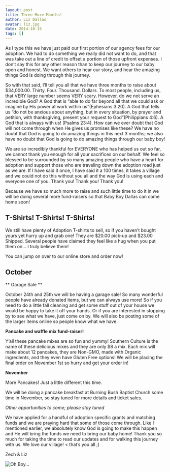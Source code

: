 ```yaml
---
layout: post
title: Three More Months!
author: Liz Dallas
avatar: liz.jpg
date: 2014-10-15
tags: []
---
```

As I type this we have just paid our first portion of our agency fees for our adoption. 
We had to do something we really did not want to do, and that was take out a line of credit 
to offset a portion of those upfront expenses. I don’t say this for any other reason than 
to keep our journey to our baby open and honest. We want others to hear our story, and hear 
the amazing things God is doing through this journey.  

So with that said, I’ll tell you all that we have three months to raise about $34,000.00. 
Thirty. Four. Thousand. Dollars. To most people, including us, that VERY large number seems 
VERY scary. However, do we not serve an incredible God? A God that is “able to do far beyond 
all that we could ask or imagine by His power at work within us”(Ephesians 3:20). A God that 
tells us “do not be anxious about anything, but in every situation, by prayer and petition, 
with thanksgiving, present your request to God”(Philippians 4:6). A God that is always with 
us! (Psalms 23:4). How can we ever doubt that God will not come through when He gives us 
promises like these? We have no doubt that God is going to do amazing things in this next 3 
months; we also have no doubt that God is going to do amazing things through our baby boy!  

We are so incredibly thankful for EVERYONE who has helped us out so far, we cannot thank you 
enough for all your sacrifices on our behalf. We feel so blessed to be surrounded by so many 
amazing people who have a heart for adoption and support those who are traveling down the 
adoption road just as we are. If I have said it once, I have said it a 100 times, it takes a 
village and we could not do this without you all and the way God is using each and everyone 
one of you. Thank you! Thank you! Thank you!  

Because we have so much more to raise and such little time to do it in we will be doing 
several more fund-raisers so that Baby Boy Dallas can come home soon!  

## T-Shirts! T-Shirts! T-Shirts!  

We still have plenty of Adoption T-shirts to sell, so if you haven’t bought yours yet hurry 
up and grab one! They are $20.00 pick-up and $23.00 Shipped. Several people have claimed 
they feel like a hug when you put them on… I truly believe them!  

You can jump on over to our online store and order now!  

## October  
** Garage Sale **  

October 24th and 25th we will be having a garage sale! So many wonderful people have already 
donated items, but we can always use more! So if you need to do a little fall cleaning and 
get some stuff out of your house we would be happy to take it off your hands. Or if you are 
interested in stopping by to see what we have, just come on by. We will also be posting some 
of the larger items online so people know what we have.  

**Pancake and waffle mix fund-raiser!**  

Y’all these pancake mixes are so fun and yummy! Southern Culture is the name of these delicious 
mixes and they are only $8 a mix. Each mix will make about 12 pancakes, they are Non-GMO, made 
with Organic ingredients, and they even have Gluten Free options! We will be placing the final 
order on November 1st so hurry and get your order in!  

**November**  

More Pancakes! Just a little different this time.  

We will be doing a pancake breakfast at Burning Bush Baptist Church some time in November, so 
stay tuned for more details and ticket sales.

*Other opportunities to come; please stay tuned*  

We have applied for a handful of adoption specific grants and matching funds and we are praying 
hard that some of those come through. Like I mentioned earlier, we absolutely know God is going 
to make this happen and He will bring the funds we need to bring our baby home! Thank you so much 
for taking the time to read our updates and for walking this journey with us. We love our village! 
< that’s you all ;)  

Zech & Liz


![Oh Boy...][boy]

[boy]: https://scontent-a-atl.xx.fbcdn.net/hphotos-xpa1/v/t1.0-9/10653434_10100577323820798_8420254204776693779_n.jpg?oh=5ac6cb2b31d8d2431baed74de995e7ba&oe=54CBF5BF "Oh Boy..."
